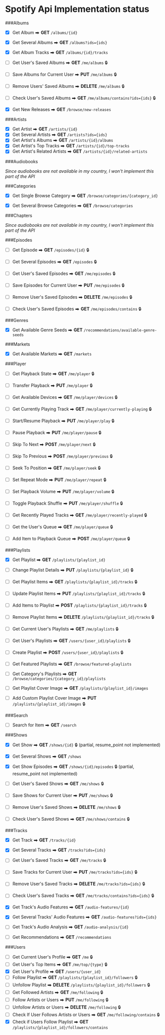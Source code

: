 # Spotify Api Implementation status

###Albums

- [x] Get Album ⮕ **GET** `/albums/{id}`
- [x] Get Several Albums ⮕ **GET** `/albums?ids={ids}`
- [x] Get Album Tracks ⮕ **GET** `/albums/{id}/tracks`
- [ ] Get User's Saved Albums ⮕ **GET** `/me/albums` 🔒
- [ ] Save Albums for Current User ⮕ **PUT** `/me/albums` 🔒
- [ ] Remove Users' Saved Albums ⮕ **DELETE** `/me/albums` 🔒
- [ ] Check User's Saved Albums ⮕ **GET** `/me/albums/contains?ids={ids}` 🔒
- [x] Get New Releases ⮕ **GET** `/browse/new-releases`


###Artists

- [x] Get Artist ⮕ **GET** `/artists/{id}`
- [x] Get Several Artists ⮕ **GET** `/artists?ids={ids}`
- [x] Get Artist's Albums ⮕ **GET** `/artists/{id}/albums`
- [x] Get Artist's Top Tracks ⮕ **GET** `/artists/{id}/top-tracks`
- [x] Get Artist's Related Artists ⮕ **GET** `/artists/{id}/related-artists`

###Audiobooks

_Since audiobooks are not available in my country, I won't implement this part of the API_


###Categories

- [x] Get Single Browse Category ⮕ **GET** `/browse/categories/{category_id}`
- [x] Get Several Browse Categories ⮕ **GET** `/browse/categories`


###Chapters

_Since audiobooks are not available in my country, I won't implement this part of the API_


###Episodes

- [ ] Get Episode ⮕ **GET** `/episodes/{id}` 🔒
- [ ] Get Several Episodes ⮕ **GET** `/episodes` 🔒
- [ ] Get User's Saved Episodes ⮕ **GET** `/me/episodes` 🔒
- [ ] Save Episodes for Current User ⮕ **PUT** `/me/episodes` 🔒
- [ ] Remove User's Saved Episodes ⮕ **DELETE** `/me/episodes` 🔒
- [ ] Check User's Saved Episodes ⮕ **GET** `/me/episodes/contains` 🔒


###Genres

- [x] Get Available Genre Seeds ⮕ **GET** `/recommendations/available-genre-seeds`


###Markets

- [x] Get Available Markets ⮕ **GET** `/markets`


###Player

- [ ] Get Playback State ⮕ **GET** `/me/player` 🔒
- [ ] Transfer Playback ⮕ **PUT** `/me/player` 🔒
- [ ] Get Available Devices ⮕ **GET** `/me/player/devices` 🔒
- [ ] Get Currently Playing Track ⮕ **GET** `/me/player/currently-playing` 🔒
- [ ] Start/Resume Playback ⮕ **PUT** `/me/player/play` 🔒
- [ ] Pause Playback ⮕ **PUT** `/me/player/pause` 🔒
- [ ] Skip To Next ⮕ **POST** `/me/player/next` 🔒
- [ ] Skip To Previous ⮕ **POST** `/me/player/previous` 🔒
- [ ] Seek To Position ⮕ **GET** `/me/player/seek` 🔒
- [ ] Set Repeat Mode ⮕ **PUT** `/me/player/repeat` 🔒
- [ ] Set Playback Volume ⮕ **PUT** `/me/player/volume` 🔒
- [ ] Toggle Playback Shuffle ⮕ **PUT** `/me/player/shuffle` 🔒
- [ ] Get Recently Played Tracks ⮕ **GET** `/me/player/recently-played` 🔒
- [ ] Get the User's Queue ⮕ **GET** `/me/player/queue` 🔒
- [ ] Add Item to Playback Queue ⮕ **POST** `/me/player/queue` 🔒


###Playlists

- [x] Get Playlist ⮕ **GET** `/playlists/{playlist_id}`
- [ ] Change Playlist Details ⮕ **PUT** `/playlists/{playlist_id}` 🔒
- [ ] Get Playlist Items ⮕ **GET** `/playlists/{playlist_id}/tracks` 🔒
- [ ] Update Playlist Items ⮕ **PUT** `/playlists/{playlist_id}/tracks` 🔒
- [ ] Add Items to Playlist ⮕ **POST** `/playlists/{playlist_id}/tracks` 🔒
- [ ] Remove Playlist Items ⮕ **DELETE** `/playlists/{playlist_id}/tracks` 🔒
- [ ] Get Current User's Playlists ⮕ **GET** `/me/playlists` 🔒
- [ ] Get User's Playlists ⮕ **GET** `/users/{user_id}/playlists` 🔒
- [ ] Create Playlist ⮕ **POST** `/users/{user_id}/playlists` 🔒
- [ ] Get Featured Playlists ⮕ **GET** `/browse/featured-playlists`
- [ ] Get Category's Playlists ⮕ **GET** `/browse/categories/{category_id}/playlists`
- [ ] Get Playlist Cover Image ⮕ **GET** `/playlists/{playlist_id}/images`
- [ ] Add Custom Playlist Cover Image ⮕ **PUT** `/playlists/{playlist_id}/images` 🔒


###Search

- [ ] Search for Item ⮕ **GET** `/search`


###Shows

- [x] Get Show ⮕ **GET** `/shows/{id}` 🔒 (partial, resume_point not implemented)
- [x] Get Several Shows ⮕ **GET** `/shows`
- [x] Get Show Episodes ⮕ **GET** `/shows/{id}/episodes` 🔒  (partial, resume_point not implemented)
- [ ] Get User's Saved Shows ⮕ **GET** `/me/shows` 🔒
- [ ] Save Shows for Current User ⮕ **PUT** `/me/shows` 🔒
- [ ] Remove User's Saved Shows ⮕ **DELETE** `/me/shows` 🔒
- [ ] Check User's Saved Shows ⮕ **GET** `/me/shows/contains` 🔒


###Tracks

- [x] Get Track ⮕ **GET** `/tracks/{id}`
- [x] Get Several Tracks ⮕ **GET** `/tracks?ids={ids}`
- [ ] Get User's Saved Tracks ⮕ **GET** `/me/tracks` 🔒
- [ ] Save Tracks for Current User ⮕ **PUT** `/me/tracks?ids={ids}` 🔒
- [ ] Remove User's Saved Tracks ⮕ **DELETE** `/me/tracks?ids={ids}` 🔒
- [ ] Check User's Saved Tracks ⮕ **GET** `/me/tracks/contains?ids={ids}` 🔒
- [x] Get Track's Audio Features ⮕ **GET** `/audio-features/{id}`
- [x] Get Several Tracks' Audio Features ⮕ **GET** `/audio-features?ids={ids}`
- [ ] Get Track's Audio Analysis ⮕ **GET** `/audio-analysis/{id}`
- [ ] Get Recommendations ⮕ **GET** `/recommendations`


###Users

- [ ] Get Current User's Profile ⮕ **GET** `/me` 🔒
- [ ] Get User's Top Items ⮕ **GET** `/me/top/{type}` 🔒
- [x] Get User's Profile ⮕ **GET** `/users/{user_id}`
- [ ] Follow Playlist ⮕ **GET** `/playlists/{playlist_id}/followers` 🔒
- [ ] Unfollow Playlist ⮕ **DELETE** `/playlists/{playlist_id}/followers` 🔒
- [ ] Get Followed Artists ⮕ **GET** `/me/following` 🔒
- [ ] Follow Artists or Users ⮕ **PUT** `/me/following` 🔒
- [ ] Unfollow Artists or Users ⮕ **DELETE** `/me/following` 🔒
- [ ] Check If User Follows Artists or Users ⮕ **GET** `/me/following/contains` 🔒
- [x] Check if Users Follow Playlist ⮕ **GET** `/playlists/{playlist_id}/followers/contains`
